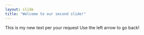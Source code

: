 ```yaml
---
layout: slide
title: "Welcome to our second slide!"
---
```

This is my new text per your request
Use the left arrow to go back!
